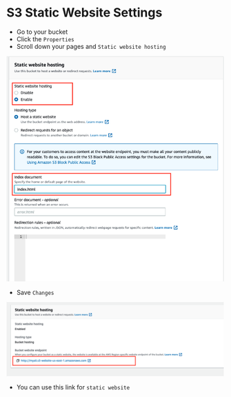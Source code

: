 # S3 Static Website Settings
- Go to your bucket
- Click the `Properties`
- Scroll down your pages and `Static website hosting`

![1v.png](./Images/1v.png)

- Save `Changes`

![1y.png](./Images/1y.png)

- You can use this link for `static website`
